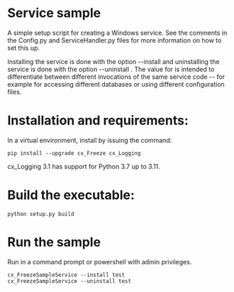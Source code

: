# Service sample

A simple setup script for creating a Windows service.
See the comments in the Config.py and ServiceHandler.py files for more
information on how to set this up.

Installing the service is done with the option --install <Name> and
uninstalling the service is done with the option --uninstall <Name>. The
value for <Name> is intended to differentiate between different invocations
of the same service code -- for example for accessing different databases or
using different configuration files.

# Installation and requirements:

In a virtual environment, install by issuing the command:

```
pip install --upgrade cx_Freeze cx_Logging
```

cx_Logging 3.1 has support for Python 3.7 up to 3.11.

# Build the executable:

```
python setup.py build
```

# Run the sample

Run in a command prompt or powershell with admin privileges.

```
cx_FreezeSampleService --install test
cx_FreezeSampleService --uninstall test
```
